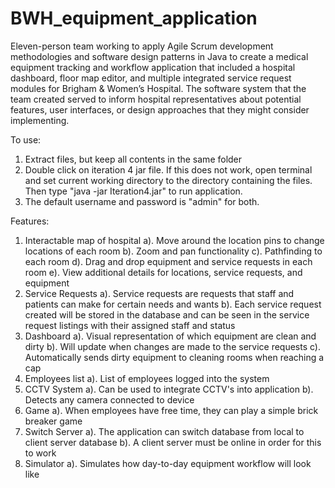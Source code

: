 # BWH_equipment_application
Eleven-person team working to apply Agile Scrum development methodologies and software design patterns in Java to create a medical equipment tracking and workflow application that included a hospital dashboard, floor map editor, and multiple integrated service request modules for Brigham &amp; Women’s Hospital. The software system that the team created served to inform hospital representatives about potential features, user interfaces, or design approaches that they might consider implementing.

To use:
1. Extract files, but keep all contents in the same folder
2. Double click on iteration 4 jar file. If this does not work, open terminal and set current working directory to the directory containing the files. Then type "java -jar Iteration4.jar" to run application.
3. The default username and password is "admin" for both.

Features:
1. Interactable map of hospital
   a). Move around the location pins to change locations of each room
   b). Zoom and pan functionality
   c). Pathfinding to each room
   d). Drag and drop equipment and service requests in each room
   e). View additional details for locations, service requests, and equipment
2. Service Requests
   a). Service requests are requests that staff and patients can make for certain needs and wants
   b). Each service request created will be stored in the database and can be seen in the service request listings with their assigned staff and status
3. Dashboard
   a). Visual representation of which equipment are clean and dirty
   b). Will update when changes are made to the service requests
   c). Automatically sends dirty equipment to cleaning rooms when reaching a cap
4. Employees list
   a). List of employees logged into the system
5. CCTV System
   a). Can be used to integrate CCTV's into application
   b). Detects any camera connected to device
6. Game
   a). When employees have free time, they can play a simple brick breaker game
7. Switch Server
   a). The application can switch database from local to client server database
   b). A client server must be online in order for this to work
8. Simulator
   a). Simulates how day-to-day equipment workflow will look like
